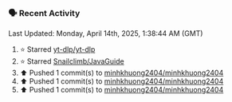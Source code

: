 ### 🗣 Recent Activity

<!--RECENT_ACTIVITY:last_update-->
Last Updated: Monday, April 14th, 2025, 1:38:44 AM (GMT)
<!--RECENT_ACTIVITY:last_update_end-->
<!--RECENT_ACTIVITY:start-->
1. ⭐ Starred [yt-dlp/yt-dlp](https://github.com/yt-dlp/yt-dlp)<br>
2. ⭐ Starred [Snailclimb/JavaGuide](https://github.com/Snailclimb/JavaGuide)<br>
3. ⬆️ Pushed 1 commit(s) to [minhkhuong2404/minhkhuong2404](https://github.com/minhkhuong2404/minhkhuong2404)<br>
4. ⬆️ Pushed 1 commit(s) to [minhkhuong2404/minhkhuong2404](https://github.com/minhkhuong2404/minhkhuong2404)<br>
5. ⬆️ Pushed 1 commit(s) to [minhkhuong2404/minhkhuong2404](https://github.com/minhkhuong2404/minhkhuong2404)<br>
<!--RECENT_ACTIVITY:end-->
